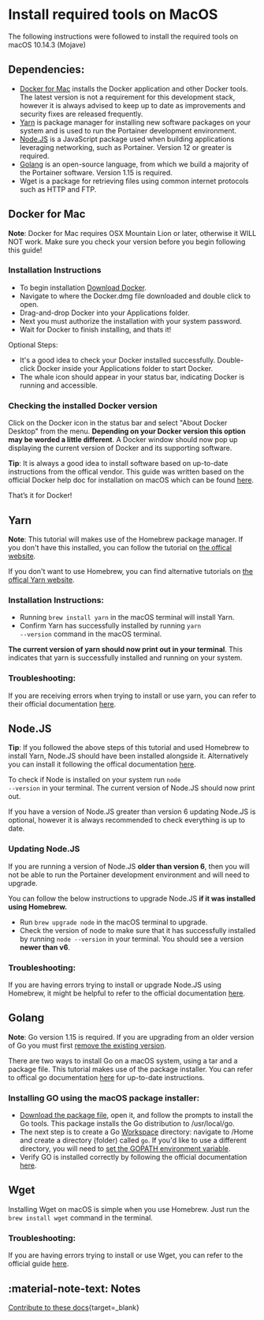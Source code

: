 # Install required tools on MacOS

The following instructions were followed to install the required tools on macOS 10.14.3 (Mojave)

## Dependencies:

* [Docker for Mac](https://www.docker.com/products/docker-desktop) installs the Docker application and other Docker tools. The latest version is not a requirement for this development stack, however it is always advised to keep up to date as improvements and security fixes are released frequently.
* [Yarn](https://yarnpkg.com/en/docs/install#mac-stable) is package manager for installing new software packages on your system and is used to run the Portainer development environment.
* [Node.JS](https://nodejs.org/en/download/) is a JavaScript package used when building applications leveraging networking, such as Portainer. Version 12 or greater is required.
* ​[Golang](https://golang.org/dl/) is an open-source language, from which we build a majority of the Portainer software. Version 1.15 is required.
* Wget is a package for retrieving files using common internet protocols such as HTTP and FTP.

## Docker for Mac

<b>Note</b>: Docker for Mac requires OSX Mountain Lion or later, otherwise it WILL NOT work. Make sure you check your version before you begin following this guide!

### Installation Instructions

* To begin installation [Download Docker](https://www.docker.com/products/docker-desktop).
* Navigate to where the Docker.dmg file downloaded and double click to open.
* Drag-and-drop Docker into your Applications folder.
* Next you must authorize the installation with your system password.
* Wait for Docker to finish installing, and thats it!

<k>Optional Steps:</k>

* It's a good idea to check your Docker installed successfully. Double-click Docker inside your Applications folder to start Docker. 
* The whale icon should appear in your status bar, indicating Docker is running and accessible.

### Checking the installed Docker version

Click on the Docker icon in the status bar and select "About Docker Desktop" from the menu. <b>Depending on your Docker version this option may be worded a little different</b>. A Docker window should now pop up displaying the current version of Docker and its supporting software.

<b>Tip</b>: It is always a good idea to install software based on up-to-date instructions from the offical vendor. This guide was written based on the official Docker help doc for installation on macOS which can be found [here](https://runnable.com/docker/install-docker-on-macos).

<k>That’s it for Docker!</k>

## Yarn

<b>Note</b>: This tutorial will makes use of the Homebrew package manager. If you don't have this installed, you can follow the tutorial on [the offical website](https://brew.sh/).

If you don't want to use Homebrew, you can find alternative tutorials on [the offical Yarn website](https://yarnpkg.com/en/docs/install#mac-stable).

### Installation Instructions:

* Running <code>brew install yarn</code> in the macOS terminal will install Yarn. 
* Confirm Yarn has successfully installed by running <code>yarn --version</code> command in the macOS terminal.

<b>The current version of yarn should now print out in your terminal</b>. This indicates that yarn is successfully installed and running on your system.

### Troubleshooting:

If you are receiving errors when trying to install or use yarn, you can refer to their official documentation [here](https://yarnpkg.com/en/docs/install#mac-stable).

## Node.JS

<b>Tip</b>: If you followed the above steps of this tutorial and used Homebrew to install Yarn, Node.JS should have been installed alongside it. Alternatively you can install it following the offical documentation [here](https://nodejs.org/en/download/).

To check if Node is installed on your system run <code>node --version</code> in your terminal. The current version of Node.JS should now print out.

If you have a version of Node.JS greater than version 6 updating Node.JS is optional, however it is always recommended to check everything is up to date.

### Updating Node.JS

If you are running a version of Node.JS <b>older than version 6</b>, then you will not be able to run the Portainer development environment and will need to upgrade.

You can follow the below instructions to upgrade Node.JS <b>if it was installed using Homebrew.</b>

* Run <code>brew upgrade node</code> in the macOS terminal to upgrade.
* Check the version of node to make sure that it has successfully installed by running <code>node --version</code> in your terminal. You should see a version <b>newer than v6</b>.

### Troubleshooting: 

If you are having errors trying to install or upgrade Node.JS using Homebrew, it might be helpful to refer to the official documentation [here](https://docs.brew.sh/Common-Issues).

## Golang

<b>Note</b>: Go version 1.15 is required. If you are upgrading from an older version of Go you must first [remove the existing version](https://golang.org/doc/install#uninstall).

There are two ways to install Go on a macOS system, using a tar and a package file. This tutorial makes use of the package installer. You can refer to offical go documentation [here](https://golang.org/doc/install#install) for up-to-date instructions.

### Installing GO using the macOS package installer:

* [Download the package file](https://golang.org/dl/), open it, and follow the prompts to install the Go tools. This package installs the Go distribution to /usr/local/go.
* The next step is to create a Go [Workspace](https://golang.org/doc/code.html#Workspaces) directory: navigate to /Home and create a directory (folder) called <code>go</code>. If you'd like to use a different directory, you will need to [set the GOPATH environment variable](https://golang.org/wiki/SettingGOPATH).
* Verify GO is installed correctly by following the official documentation [here](https://golang.org/doc/code.html#Testing).

## Wget

Installing Wget on macOS is simple when you use Homebrew. Just run the <code>brew install wget</code> command in the terminal.

### Troubleshooting: 

If you are having errors trying to install or use Wget, you can refer to the official guide [here](https://www.gnu.org/software/wget/manual/).

## :material-note-text: Notes

[Contribute to these docs](https://github.com/portainer/portainer-docs/blob/master/contributing.md){target=_blank}